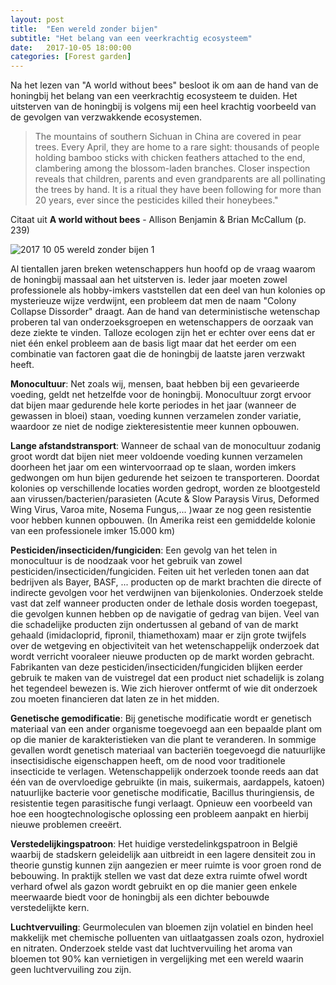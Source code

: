 ```yaml
---
layout: post
title:  "Een wereld zonder bijen"
subtitle: "Het belang van een veerkrachtig ecosysteem"
date:   2017-10-05 18:00:00
categories: [Forest garden]
---
```


Na het lezen van "A world without bees" besloot ik om aan de hand van de honingbij het belang van een veerkrachtig ecosysteem te duiden. Het uitsterven van de honingbij is volgens mij een heel krachtig voorbeeld van de gevolgen van verzwakkende ecosystemen. 

> The mountains of southern Sichuan in China are covered in pear trees. Every April, they are home to a rare sight: thousands of people holding bamboo sticks with chicken feathers attached to the end, clambering among the blossom-laden branches. Closer inspection reveals that children, parents and even grandparents are all pollinating the trees by hand. It is a ritual they have been following for more than 20 years, ever since the pesticides killed their honeybees." 

Citaat uit **A world without bees** - Allison Benjamin & Brian McCallum (p. 239)

![2017 10 05 wereld zonder bijen 1](https://user-images.githubusercontent.com/15105131/31252972-e594262a-aa1a-11e7-9940-2397a2da595b.jpg)

Al tientallen jaren breken wetenschappers hun hoofd op de vraag waarom de honingbij massaal aan het uitsterven is. Ieder jaar moeten zowel professionele als hobby-imkers vaststellen dat een deel van hun kolonies op mysterieuze wijze verdwijnt, een probleem dat men de naam "Colony Collapse Dissorder" draagt. Aan de hand van deterministische wetenschap proberen tal van onderzoeksgroepen en wetenschappers de oorzaak van deze ziekte te vinden. Talloze ecologen zijn het er echter over eens dat er niet één enkel probleem aan de basis ligt maar dat het eerder om een combinatie van factoren gaat die de honingbij de laatste jaren verzwakt heeft.

**Monocultuur**: Net zoals wij, mensen, baat hebben bij een gevarieerde voeding, geldt net hetzelfde voor de honingbij. Monocultuur zorgt ervoor dat bijen maar gedurende hele korte periodes in het jaar (wanneer de gewassen in bloei) staan, voeding kunnen verzamelen zonder variatie, waardoor ze niet de nodige ziekteresistentie meer kunnen opbouwen.

**Lange afstandstransport**: Wanneer de schaal van de monocultuur zodanig groot wordt dat bijen niet meer voldoende voeding kunnen verzamelen doorheen het jaar om een wintervoorraad op te slaan, worden imkers gedwongen om hun bijen gedurende het seizoen te transporteren. Doordat kolonies op verschillende locaties worden gedropt, worden ze blootgesteld aan virussen/bacterien/parasieten (Acute & Slow Paraysis Virus, Deformed Wing Virus, Varoa mite, Nosema Fungus,... )waar ze nog geen resistentie voor hebben kunnen opbouwen. (In Amerika reist een gemiddelde kolonie van een professionele imker 15.000 km) 

**Pesticiden/insecticiden/fungiciden**: Een gevolg van het telen in monocultuur is de noodzaak voor het gebruik van zowel pesticiden/insecticiden/fungiciden. Feiten uit het verleden tonen aan dat bedrijven als Bayer, BASF, ... producten op de markt brachten die directe of indirecte gevolgen voor het verdwijnen van bijenkolonies. Onderzoek stelde vast dat zelf wanneer producten onder de lethale dosis worden toegepast, die gevolgen kunnen hebben op de navigatie of gedrag van bijen. Veel van die schadelijke producten zijn ondertussen al geband of van de markt gehaald (imidacloprid, fipronil, thiamethoxam) maar er zijn grote twijfels over de wetgeving en objectiviteit van het wetenschappelijk onderzoek dat wordt verricht vooraleer nieuwe producten op de markt worden gebracht. Fabrikanten van deze pesticiden/insecticiden/fungiciden blijken eerder gebruik te maken van de vuistregel dat een product niet schadelijk is zolang het tegendeel bewezen is. Wie zich hierover ontfermt of wie dit onderzoek zou moeten financieren dat laten ze in het midden.

**Genetische gemodificatie**: Bij genetische modificatie wordt er genetisch materiaal van een ander organisme toegevoegd aan een bepaalde plant om op die manier de karakteristieken van die plant te veranderen. In sommige gevallen wordt genetisch materiaal van bacteriën toegevoegd die natuurlijke insectisidische eigenschappen heeft, om de nood voor traditionele insecticide te verlagen. Wetenschappelijk onderzoek toonde reeds aan dat één van de overvloedige gebruikte (in mais, suikermais, aardappels, katoen) natuurlijke bacterie voor genetische modificatie, Bacillus thuringiensis, de resistentie tegen parasitische fungi verlaagt. Opnieuw een voorbeeld van hoe een hoogtechnologische oplossing een probleem aanpakt en hierbij nieuwe problemen creeërt.

**Verstedelijkingspatroon**: Het huidige verstedelinkgspatroon in België waarbij de stadskern geleidelijk aan uitbreidt in een lagere densiteit zou in theorie gunstig kunnen zijn aangezien er meer ruimte is voor groen rond de bebouwing. In praktijk stellen we vast dat deze extra ruimte ofwel wordt verhard ofwel als gazon wordt gebruikt en op die manier geen enkele meerwaarde biedt voor de honingbij als een dichter bebouwde verstedelijkte kern.

**Luchtvervuiling**: Geurmoleculen van bloemen zijn volatiel en binden heel makkelijk met chemische polluenten van uitlaatgassen zoals ozon, hydroxiel en nitraten. Onderzoek stelde vast dat luchtvervuiling het aroma van bloemen tot 90% kan vernietigen in vergelijking met een wereld waarin geen luchtvervuiling zou zijn. 



